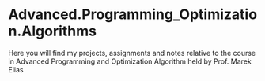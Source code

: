 # Advanced.Programming_Optimization.Algorithms
Here you will find my projects, assignments and notes relative to the course in Advanced Programming and Optimization Algorithm held by Prof. Marek Elias
